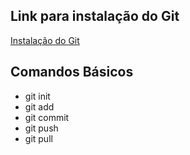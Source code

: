 ## Link para instalação do Git

[Instalação do Git](https://git-scm.com/downloads)

## Comandos Básicos

- git init
- git add
- git commit
- git push
- git pull

